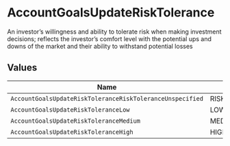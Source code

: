 # AccountGoalsUpdateRiskTolerance

An investor’s willingness and ability to tolerate risk when making investment decisions; reflects the investor’s comfort level with the potential ups and downs of the market and their ability to withstand potential losses


## Values

| Name                                                      | Value                                                     |
| --------------------------------------------------------- | --------------------------------------------------------- |
| `AccountGoalsUpdateRiskToleranceRiskToleranceUnspecified` | RISK_TOLERANCE_UNSPECIFIED                                |
| `AccountGoalsUpdateRiskToleranceLow`                      | LOW                                                       |
| `AccountGoalsUpdateRiskToleranceMedium`                   | MEDIUM                                                    |
| `AccountGoalsUpdateRiskToleranceHigh`                     | HIGH                                                      |